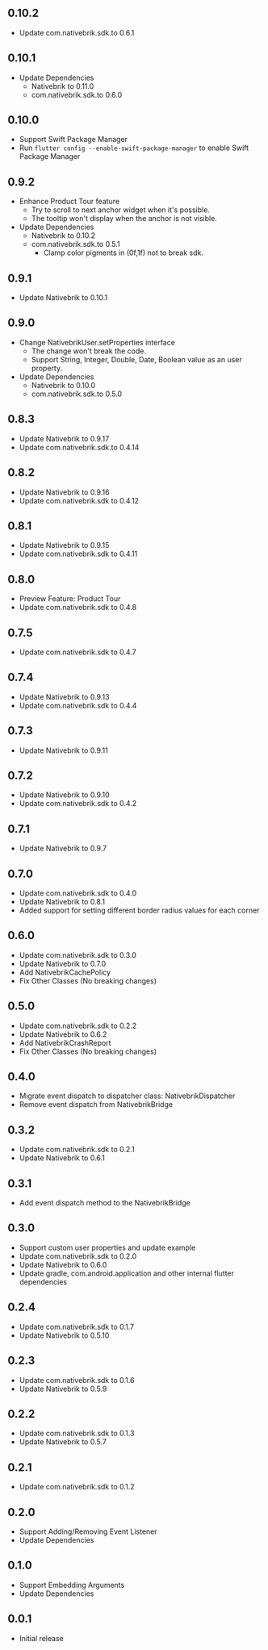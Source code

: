 ## 0.10.2

- Update com.nativebrik.sdk.to 0.6.1

## 0.10.1

- Update Dependencies
    - Nativebrik to 0.11.0
    - com.nativebrik.sdk.to 0.6.0

## 0.10.0

- Support Swift Package Manager
- Run `flutter config --enable-swift-package-manager` to enable Swift Package Manager

## 0.9.2

- Enhance Product Tour feature
    - Try to scroll to next anchor widget when it's possible.
    - The tooltip won't display when the anchor is not visible.
- Update Dependencies
    - Nativebrik to 0.10.2
    - com.nativebrik.sdk.to 0.5.1
        - Clamp color pigments in (0f,1f) not to break sdk.

## 0.9.1

- Update Nativebrik to 0.10.1

## 0.9.0

- Change NativebrikUser.setProperties interface
    - The change won't break the code.
    - Support String, Integer, Double, Date, Boolean value as an user property.
- Update Dependencies
    - Nativebrik to 0.10.0
    - com.nativebrik.sdk.to 0.5.0

## 0.8.3

- Update Nativebrik to 0.9.17
- Update com.nativebrik.sdk.to 0.4.14

## 0.8.2

- Update Nativebrik to 0.9.16
- Update com.nativebrik.sdk to 0.4.12

## 0.8.1

- Update Nativebrik to 0.9.15
- Update com.nativebrik.sdk to 0.4.11

## 0.8.0

- Preview Feature: Product Tour
- Update com.nativebrik.sdk to 0.4.8

## 0.7.5

- Update com.nativebrik.sdk to 0.4.7

## 0.7.4

- Update Nativebrik to 0.9.13
- Update com.nativebrik.sdk to 0.4.4

## 0.7.3

- Update Nativebrik to 0.9.11

## 0.7.2

- Update Nativebrik to 0.9.10
- Update com.nativebrik.sdk to 0.4.2

## 0.7.1

- Update Nativebrik to 0.9.7

## 0.7.0

- Update com.nativebrik.sdk to 0.4.0
- Update Nativebrik to 0.8.1
- Added support for setting different border radius values for each corner

## 0.6.0

- Update com.nativebrik.sdk to 0.3.0
- Update Nativebrik to 0.7.0
- Add NativebrikCachePolicy
- Fix Other Classes (No breaking changes)

## 0.5.0

- Update com.nativebrik.sdk to 0.2.2
- Update Nativebrik to 0.6.2
- Add NativebrikCrashReport
- Fix Other Classes (No breaking changes)

## 0.4.0

- Migrate event dispatch to dispatcher class: NativebrikDispatcher
- Remove event dispatch from NativebrikBridge

## 0.3.2

- Update com.nativebrik.sdk to 0.2.1
- Update Nativebrik to 0.6.1

## 0.3.1

- Add event dispatch method to the NativebrikBridge

## 0.3.0

- Support custom user properties and update example
- Update com.nativebrik.sdk to 0.2.0
- Update Nativebrik to 0.6.0
- Update gradle, com.android.application and other internal flutter dependencies

## 0.2.4

- Update com.nativebrik.sdk to 0.1.7
- Update Nativebrik to 0.5.10

## 0.2.3

- Update com.nativebrik.sdk to 0.1.6
- Update Nativebrik to 0.5.9

## 0.2.2

- Update com.nativebrik.sdk to 0.1.3
- Update Nativebrik to 0.5.7

## 0.2.1

- Update com.nativebrik.sdk to 0.1.2

## 0.2.0

- Support Adding/Removing Event Listener
- Update Dependencies

## 0.1.0

- Support Embedding Arguments
- Update Dependencies

## 0.0.1

- Initial release
